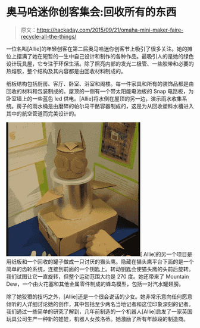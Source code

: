 # 奥马哈迷你创客集会:回收所有的东西

> 原文：<https://hackaday.com/2015/09/21/omaha-mini-maker-faire-recycle-all-the-things/>

一位名叫[Allie]的年轻创客在第二届奥马哈迷你创客节上吸引了很多关注。她的摊位上摆满了她在短暂的一生中自己设计和制作的各种作品。最吸引人的是她的绿色设计玩具屋，它专注于环保生活。除了照亮内部的发光二极管、一些胶带和必要的热熔胶，整个结构及其内容都是由回收材料制成的。

纸板结构包括厨房、客厅、卧室、浴室和阁楼。每一件家具和所有的装饰品都是由回收的材料和包装制成的。屋顶的一侧有一个带太阳能电池板的 Snap 电路板，为卧室墙上的一些蓝色 led 供电。[Allie]将水倒在屋顶的另一边，演示雨水收集系统。房子的雨水桶是由磨碎的帕尔马干酪容器制成的，这是为从回收塑料水槽进入其中的航空管道而完美设计的。

![owl-says-no](img/f8f20afecb42144c505df0dcb3f996c6.png)[ Allie]的另一个项目是用纸板和一个回收的罐子做成一只讨厌的猫头鹰。隐藏在猫头鹰平台下面的是一个简单的齿轮系统，连接到前面的一个钥匙上。转动钥匙会使猫头鹰的头前后旋转。我们试图让它一直旋转，但整个运动范围大约是 270 度。她还带来了 Mountain Dew，一个由火花塞和其他金属零件制成的蜂鸟模型，包括一对汽水罐翅膀。

除了她狡猾的技巧之外，[Allie]还是一个很会说话的少女。她非常乐意向任何愿意倾听的人详细讨论她的创作，其中包括至少两名当地记者和这位印象深刻的记者。我们通过一些简单的研究了解到，几年前制造的一个机器人[Allie]启发了一家英国玩具公司生产一种新的娃娃，机器人女孩洛蒂。她激励了所有年龄段的制造商。